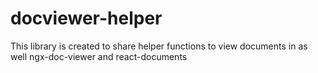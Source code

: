 # docviewer-helper

This library is created to share helper functions to view documents in as well ngx-doc-viewer and react-documents